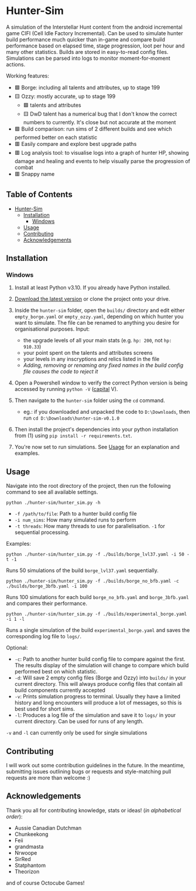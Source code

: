 # Hunter-Sim

A simulation of the Interstellar Hunt content from the android incremental game CIFI (Cell Idle Factory Incremental). Can be used to simulate hunter build performance much quicker than in-game and compare build performance based on elapsed time, stage progression, loot per hour and many other statistics. Builds are stored in easy-to-read config files. Simulations can be parsed into logs to monitor moment-for-moment actions.

Working features:

- 🟩 Borge: including all talents and attributes, up to stage 199
- 🟨 Ozzy: mostly accurate, up to stage 199
  - 🟩 talents and attributes
  - 🟨 DwD talent has a numerical bug that I don't know the correct numbers to currently. It's close but not accurate at the moment
- 🟩 Build comparison: run sims of 2 different builds and see which performed better on each statistic
- 🟥 Easily compare and explore best upgrade paths
- 🟥 Log analysis tool: to visualise logs into a graph of hunter HP, showing damage and healing and events to help visually parse the progression of combat
- 🟥 Snappy name

## Table of Contents

- [Hunter-Sim](#hunter-sim)
  - [Installation](#installation)
    - [Windows](#windows)
  - [Usage](#usage)
  - [Contributing](#contributing)
  - [Acknowledgements](#acknowledgements)

## Installation

### Windows

1. Install at least Python v3.10. If you already have Python installed.

2. [Download the latest version](https://github.com/bhnn/hunter-sim/releases) or clone the project onto your drive.

3. Inside the `hunter-sim` folder, open the `builds/` directory and edit either `empty_borge.yaml` or `empty_ozzy.yaml`, depending on which hunter you want to simulate. The file can be renamed to anything you desire for organisational purposes. Input:
    - the upgrade levels of all your main stats (e.g. `hp: 200`, not `hp: 910.33`)
    - your point spent on the talents and attributes screens
    - your levels in any inscryptions and relics listed in the file
    - *Adding, removing or renaming any fixed names in the build config file causes the code to reject it*

4. Open a Powershell window to verify the correct Python version is being accessed by running `python -V` (<ins>capital</ins> V).

5. Then navigate to the `hunter-sim` folder using the `cd` command.
    - eg.: if you downloaded and unpacked the code to `D:\Downloads`, then run `cd D:\Downloads\hunter-sim-v0.1.0`

6. Then install the project's dependencies into your python installation from (1) using `pip install -r requirements.txt`.

7. You're now set to run simulations. See [Usage](#usage) for an explanation and examples.

## Usage

Navigate into the root directory of the project, then run the following command to see all available settings.

    python ./hunter-sim/hunter_sim.py -h

- `-f /path/to/file`: Path to a hunter build config file
- `-i num_sims`: How many simulated runs to perform
- `-t threads`: How many threads to use for parallelisation. `-1` for sequential processing.

Examples:

    python ./hunter-sim/hunter_sim.py -f ./builds/borge_lvl37.yaml -i 50 -t -1
Runs 50 simulations of the build `borge_lvl37.yaml` sequentially.

    python ./hunter-sim/hunter_sim.py -f ./builds/borge_no_bfb.yaml -c ./builds/borge_3bfb.yaml -i 100
Runs 100 simulations for each build `borge_no_bfb.yaml` and `borge_3bfb.yaml` and compares their performance.

    python ./hunter-sim/hunter_sim.py -f ./builds/experimental_borge.yaml -i 1 -l
Runs a single simulation of the build `experimental_borge.yaml` and saves the corresponding log file to `logs/`.

Optional:

- `-c`: Path to another hunter build config file to compare against the first. The results display of the simulation will change to compare which build performed best on which statistic.
- `-d`: Will save 2 empty config files (Borge and Ozzy) into `builds/` in your current directory. This will always produce config files that contain all build components currently accepted
- `-v`: Prints simulation progress to terminal. Usually they have a limited history and long encounters will produce a lot of messages, so this is best used for short sims.
- `-l`: Produces a log file of the simulation and save it to `logs/` in your current directory. Can be used for runs of any length.

`-v` and `-l` can currently only be used for single simulations

## Contributing

I will work out some contribution guidelines in the future. In the meantime, submitting issues outlining bugs or requests and style-matching pull requests are more than welcome :)

## Acknowledgements

Thank you all for contributing knowledge, stats or ideas! (*in alphabetical order*):

- Aussie Canadian Dutchman
- Chunkeekong
- Feii
- grandmasta
- Nrwoope
- SirRed
- Statphantom
- Theorizon

and of course Octocube Games!
